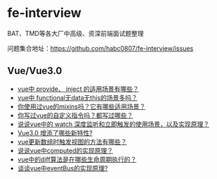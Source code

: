 # fe-interview
BAT、TMD等各大厂中高级、资深前端面试题整理


问题集合地址：https://github.com/habc0807/fe-interview/issues

## Vue/Vue3.0

- [vue中 provide、 inject 的适用场景有哪些？](https://github.com/habc0807/fe-interview/issues/1)
- [vue中 functional无data无this的场景多吗？](https://github.com/habc0807/fe-interview/issues/2)
- [你使用过vue的mixins吗？它有哪些适用场景？](https://github.com/habc0807/fe-interview/issues/3)
- [你写过vue的自定义指令吗？都写过哪些？](https://github.com/habc0807/fe-interview/issues/4)
- [说说vue中的 watch 深度监听和立即触发的使用场景，以及实现原理？](https://github.com/habc0807/fe-interview/issues/5)
- [Vue3.0 增添了哪些新特性?](https://github.com/habc0807/fe-interview/issues/6)
- [vue更新数组时触发视图的方法有哪些？](https://github.com/habc0807/fe-interview/issues/7)
- [说说vue中computed的实现原理？](https://github.com/habc0807/fe-interview/issues/8)
- [vue中的diff算法是在哪些生命周期执行的？](https://github.com/habc0807/fe-interview/issues/9)
- [谈谈vue中eventBus的实现原理?](https://github.com/habc0807/fe-interview/issues/10)

